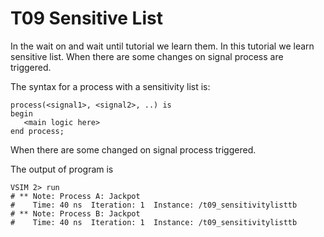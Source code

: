 # T09 Sensitive List

In the wait on and wait until tutorial we learn them. In this tutorial we learn sensitive list. When there are some changes on signal process are triggered.

The syntax for a process with a sensitivity list is:

 ```
process(<signal1>, <signal2>, ..) is
begin
    <main logic here>
end process;
 ```
When there are some changed on signal process triggered.

The output of program is

 ``` 
 VSIM 2> run
 # ** Note: Process A: Jackpot
 #    Time: 40 ns  Iteration: 1  Instance: /t09_sensitivitylisttb
 # ** Note: Process B: Jackpot
 #    Time: 40 ns  Iteration: 1  Instance: /t09_sensitivitylisttb
```

